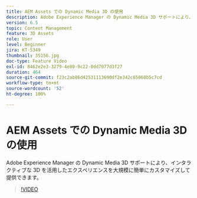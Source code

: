 ```yaml
---
title: AEM Assets での Dynamic Media 3D の使用
description: Adobe Experience Manager の Dynamic Media 3D サポートにより、インタラクティブな 3D を活用したエクスペリエンスを大規模に簡単にカスタマイズして配信できます
version: 6.5
topic: Content Management
feature: 3D Assets
role: User
level: Beginner
jira: KT-5349
thumbnail: 35156.jpg
doc-type: Feature Video
exl-id: 8462e2e3-3279-4e80-9c22-0dd7077d3f27
duration: 464
source-git-commit: f23c2ab86d42531113690df2e342c65060b5c7cd
workflow-type: tm+mt
source-wordcount: '52'
ht-degree: 100%

---
```


# AEM Assets での Dynamic Media 3D の使用

Adobe Experience Manager の Dynamic Media 3D サポートにより、インタラクティブな 3D を活用したエクスペリエンスを大規模に簡単にカスタマイズして提供できます。

>[!VIDEO](https://video.tv.adobe.com/v/35156?quality=12&learn=on)
